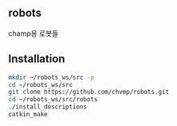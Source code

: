 ## robots

champ용 로봇들

## Installation

```bash
mkdir ~/robots_ws/src -p
cd ~/robots_ws/src
git clone https://github.com/chvmp/robots.git
cd ~/robots_ws/src/robots
./install_descriptions
catkin_make
```
